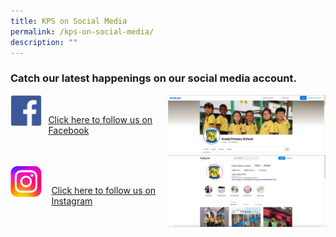 ```yaml
---
title: KPS on Social Media
permalink: /kps-on-social-media/
description: ""
---
```

### Catch our latest happenings on our social media account.

<img style="float: right; margin-left: 10px; width:50%" src="/images/Facebook_Page.png">
<a href="https://www.facebook.com/KranjiPrimarySchool.Official" target="_blank"><img style="float: left; margin-right: 10px; width:10%" src="/images/FB_icon.png"><br><p style="text-align:left;">Click here to follow us on Facebook </p>
<br>
<img style="float: right; margin-left: 10px; width:50%;" src="/images/Instagram_Page.png">
<a href="https://www.instagram.com/kranji_primary_school?hl=en" target="_blank"><br><img style="float: left; margin-right: 15px; width:10%" src="images/IG_icon.jpg"><br><p style="text-align:left;">Click here to follow us on Instagram</p>

